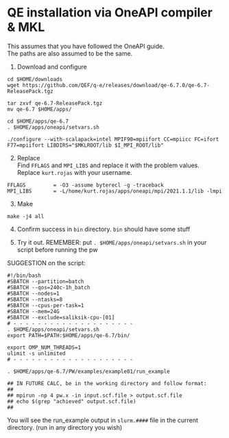 # QE installation via OneAPI compiler & MKL


 This assumes that you have followed the OneAPI guide.   
 The paths are also assumed to be the same. 

1. Download and configure
```
cd $HOME/downloads
wget https://github.com/QEF/q-e/releases/download/qe-6.7.0/qe-6.7-ReleasePack.tgz

tar zxvf qe-6.7-ReleasePack.tgz
mv qe-6.7 $HOME/apps/

cd $HOME/apps/qe-6.7
. $HOME/apps/oneapi/setvars.sh

./configure --with-scalapack=intel MPIF90=mpiifort CC=mpiicc FC=ifort F77=mpiifort LIBDIRS="$MKLROOT/lib $I_MPI_ROOT/lib"
```

2. Replace  
Find `FFLAGS` and `MPI_LIBS` and replace it with the problem values. Replace `kurt.rojas` with your username.
```
FFLAGS         = -O3 -assume byterecl -g -traceback  
MPI_LIBS       = -L/home/kurt.rojas/apps/oneapi/mpi/2021.1.1/lib -lmpi
```

3. Make
```
make -j4 all
```

4. Confirm success in `bin` directory. `bin` should have some stuff

5. Try it out.
REMEMBER: put `. $HOME/apps/oneapi/setvars.sh` in your script before running the pw

SUGGESTION on the script:

```
#!/bin/bash
#SBATCH --partition=batch
#SBATCH --qos=240c-1h_batch
#SBATCH --nodes=1
#SBATCH --ntasks=8
#SBATCH --cpus-per-task=1
#SBATCH --mem=24G
#SBATCH --exclude=saliksik-cpu-[01]
# - - - - - - - - - - - - - - - - - - - -
. $HOME/apps/oneapi/setvars.sh
export PATH=$PATH:$HOME/apps/qe-6.7/bin/

export OMP_NUM_THREADS=1
ulimit -s unlimited
# - - - - - - - - - - - - - - - - - - - -

. $HOME/apps/qe-6.7/PW/examples/example01/run_example

## IN FUTURE CALC, be in the working directory and follow format:
## 
## mpirun -np 4 pw.x -in input.scf.file > output.scf.file
## echo $(grep "achieved" output.scf.file) 
##
```

You will see the run_example output in `slurm.####` file in the current directory. (run in any directory you wish)


